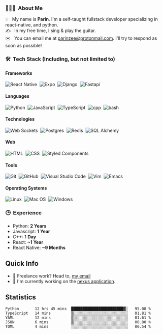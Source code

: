 ### 👨🏻‍💻 &nbsp;About Me
💡 &nbsp; My name is **Parin**. I'm a self-taught fullstack developer specializing in react-native, and python.\
✍️ &nbsp; In my free time, I sing & play the guitar.\
✉️ &nbsp; You can email me at parinzee@protonmail.com. I'll try to respond as soon as possible!
  
### 🛠 &nbsp;Tech Stack (Including, but not limited to)
#### Frameworks
![React Native](https://img.shields.io/badge/-React%20%2F%20React%20Native-05122A?style=flat&logo=react)&nbsp;
![Expo](https://img.shields.io/badge/-Expo-05122A?style=flat&logo=expo)&nbsp;
![Django](https://img.shields.io/badge/-Django-05122A?style=flat&logo=django)&nbsp;
![Fastapi](https://img.shields.io/badge/-FastAPI-05122A?style=flat&logo=fastapi)&nbsp;

#### Languages
![Python](https://img.shields.io/badge/-Python-05122A?style=flat&logo=python)&nbsp;
![JavaScript](https://img.shields.io/badge/-JavaScript-05122A?style=flat&logo=javascript)&nbsp;
![TypeScript](https://img.shields.io/badge/-Typescript-05122A?style=flat&logo=typescript)&nbsp;
![cpp](https://img.shields.io/badge/-C++-05122A?style=flat&logo=cplusplus)&nbsp;
![bash](https://img.shields.io/badge/-Bash-05122A?style=flat&logo=gnubash)&nbsp;

#### Technologies
![Web Sockets](https://img.shields.io/badge/-Web%20Sockets-05122A?style=flat&logo=webrtc)&nbsp;
![Postgres](https://img.shields.io/badge/-Postgres%20SQL-05122A?style=flat&logo=postgresql)&nbsp;
![Redis](https://img.shields.io/badge/-Redis-05122A?style=flat&logo=redis)&nbsp;
![SQL Alchemy](https://img.shields.io/badge/-SQL%20Alchemy-05122A?style=flat&logo=flask)&nbsp;

#### Web
![HTML](https://img.shields.io/badge/-HTML-05122A?style=flat&logo=HTML5)&nbsp;
![CSS](https://img.shields.io/badge/-CSS-05122A?style=flat&logo=CSS3&logoColor=1572B6)&nbsp;
![Styled Components](https://img.shields.io/badge/-Styled%20Components-05122A?style=flat&logo=styledcomponents)&nbsp;

#### Tools
![Git](https://img.shields.io/badge/-Git-05122A?style=flat&logo=git)&nbsp;
![GitHub](https://img.shields.io/badge/-GitHub-05122A?style=flat&logo=github)&nbsp;
![Visual Studio Code](https://img.shields.io/badge/-Visual%20Studio%20Code-05122A?style=flat&logo=visual-studio-code&logoColor=007ACC)&nbsp;
![Vim](https://img.shields.io/badge/-Vim-05122A?style=flat&logo=vim)&nbsp;
![Emacs](https://img.shields.io/badge/-Emacs-05122A?style=flat&logo=gnuemacs)&nbsp;

#### Operating Systems
![Linux](https://img.shields.io/badge/-Linux-05122A?style=flat&logo=linux)&nbsp;
![Mac OS](https://img.shields.io/badge/-Mac%20OS-05122A?style=flat&logo=apple)&nbsp;
![Windows](https://img.shields.io/badge/-Windows-05122A?style=flat&logo=windows)&nbsp;

### 🕒 &nbsp;Experience
- Python: **2 Years**
- Javascript: **1 Year**
- C++: 1 **Day**
- React: **~1 Year**
- React Native: **~9 Months**

## Quick Info
- 💬 Freelance work? Head to, [my email](mailto:parinzee@protonmail.com)
- 💼 I'm currently working on the [nexus application](https://github.com/Parinz/nexus-app).

## Statistics
<!--START_SECTION:waka-->
```text
Python       12 hrs 45 mins  ███████████████████████▓░   95.00 % 
TypeScript   14 mins         ▒░░░░░░░░░░░░░░░░░░░░░░░░   01.81 % 
YAML         12 mins         ▒░░░░░░░░░░░░░░░░░░░░░░░░   01.61 % 
JSON         6 mins          ▒░░░░░░░░░░░░░░░░░░░░░░░░   00.80 % 
TOML         4 mins          ░░░░░░░░░░░░░░░░░░░░░░░░░   00.54 % 
```
<!--END_SECTION:waka-->
